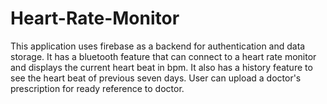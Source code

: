 # Heart-Rate-Monitor
This application uses firebase as a backend for authentication and data storage. It has a bluetooth feature that can connect to a heart rate monitor and displays
the current heart beat in bpm. It also has a history feature to see the heart beat of previous seven days. User can upload a doctor's prescription for ready
reference to doctor.
